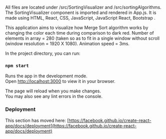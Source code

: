 All files are located under /src/SortingVisualizer and /src/sortingAlgorithms. 
The SortingVisualizer component is imported and rendered in App.js.
It is made using HTML, React, CSS, JavaScript, JavaScript React, Bootstrap .

This application aims to visualize how Merge Sort algorithm works by changing the color each time during comparison to dark red.
Number of elements in array = 280 (taken so as to fit in a single window without scroll (window resolution = 1920 X 1080).
Animation speed = 3ms.

In the project directory, you can run:

### `npm start`

Runs the app in the development mode.\
Open [http://localhost:3000](http://localhost:62533) to view it in your browser.

The page will reload when you make changes.\
You may also see any lint errors in the console.

### Deployment

This section has moved here: [https://facebook.github.io/create-react-app/docs/deployment](https://facebook.github.io/create-react-app/docs/deployment)
